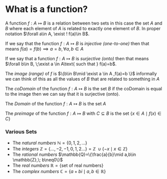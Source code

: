 # What is a function?

A function $f:A\mapsto B$ is a relation between two sets in this case the set  $A$ and $B$ where each element of $A$ is related to exactly one element of $B$.
In proper notation $\forall a\in A, \exist ! f(a)\in B$.

If we say that the function $f:A\mapsto B$ is _injective (one-to-one)_ then that means $f(a)=f(b)\implies a=b,\forall a,b\in A$

If we say that a function $f: A\mapsto B$ is _surjective (onto)_ then that means $\forall b\in B, \;\exist a \in A\text{ such that } f(a)=b$.

The _image (range)_ of $f$ is $\{b\in B\mid \exist a \in A ,f(a)=b \}$ informally we can think of this as all the values of $B$ that are related to something in $A$

The _coDomain_ of the function $f:A\mapsto B$ is the set $B$ if the coDomain is equal to the image then we can say that it is surjective (onto).

The _Domain_ of the function $f: A\mapsto B$ is the set $A$

The _preimage_ of the function $f: A\mapsto B$ with $C\subseteq B$ is the set $\{x \in A\mid f(x)\in C\}$ 

### Various Sets

* The _natural numbers_ $\mathbb{N}=\{0,1,2,...\}$
* The _integers_ $\mathbb{Z}=\{...,-2,-1,0,1,2...\}= \mathbb{Z}\;\cup\{-x\mid x\in \mathbb{Z}\}$
* The _rational numbers_ $\mathbb{Q}=\{\frac{a}{b}\mid a,b\in \mathbb{Z},\; b\neq0\}$
* The _real numbers_ $\mathbb{R}=\{\text{set of real numbers}\}$
* The _complex numbers_ $\mathbb{C}=\{a+bi\mid a,b \in \mathbb{R}\}$


